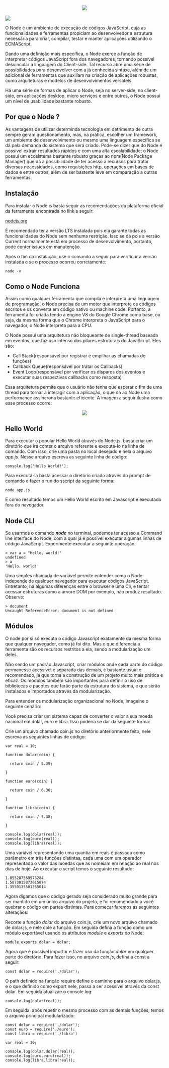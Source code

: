 
<div align="center">
  <img src="https://user-images.githubusercontent.com/61476935/119588242-c60e9f80-bda6-11eb-8da1-106c82739221.png">
</div>

<br>
<img src="https://img.shields.io/static/v1?label=Node.js&message=Enviroment&color=green&style=for-the-badge&logo=Node"/>


O Node é um ambiente de execução de códigos JavaScript, cuja as funcionalidades e ferramentas propiciam ao desenvolvedor a estrutura necessária para criar, compilar, testar e manter aplicações utilizando o ECMAScript.

Dando uma definição mais específica, o Node exerce a função de interpretar códigos JavaScript fora dos navegadores, tornando possível desvincular a linguagem do Client-side. Tal recurso abre uma série de possibilidades para desenvolver com a já conhecida sintaxe, além de um adicional de ferramentas que auxiliam na criação de aplicações robustas, como arquiteturas e modelos de desenvolvimentos versáteis.

Há uma série de formas de aplicar o Node, seja no server-side, no client-side, em aplicações desktop, micro serviços e entre outros, o Node possui um nível de usabilidade bastante robusto. 


<h2>Por que o Node ?</h2>


As vantagens de utilizar determinda tecnologia em detrimento de outra sempre geram questionamento, mas, na prática, escolher um framework, um ambiente de desenvolvimento ou mesmo uma linguagem específica se dá pela demanda do sistema que será criado. Pode-se dizer que do Node é possível extrair resultados rápidos e com uma alta escalabilidade; o Node possui um ecosistema bastante robusto graças ao npm(Node Package Manager) que dá a possibilidade de ter acesso a recursos para tratar diversas necessidades, como requisições http, operações em bases de dados e entre outros, além de ser bastente leve em comparação a outras ferramentas.


<h2>Instalação</h2>


Para instalar o Node.js basta seguir as recomendações da plataforma oficial da ferramenta encontrada no link a seguir:


[nodejs.org](https://nodejs.org/en/)


É recomendado ter a versão LTS instalada pois ela garante todas as funcionalidades do Node sem nenhuma restrição. Isso se dá pois a versão Current normalmente está em processo de desenvolvimento, portanto, pode conter issues em manutenção.

Após o fim da instalação, use o comando a seguir para verificar a versão instalada e se o processo ocorreu corretamente:


    node -v


<h2>Como o Node Funciona</h2>


Assim como qualquer ferramenta que compila e interpreta uma linguagem de programação, o Node precisa de um motor que interprete os códigos escritos e os converta em código nativo ou machine code. Portanto, a ferramenta foi criada tendo a engine V8 do Google Chrome como base, ou seja, da mesma forma que o Chrome interpreta o JavaScript para o navegador, o Node interpreta para a CPU. 

O Node possui uma arquitetura não bloqueante de single-thread baseada em eventos, que faz uso intenso dos pilares estruturais do JavaScript. Eles são:

- Call Stack(responsável por registrar e empilhar as chamadas de funções)
- Callback Queue(responsável por tratar os Callbacks)
- Event Loop(responsável por verificar os disparos dos eventos e executar suas respectivas callbacks como resposta)

Essa arquitetura permite que o usuário não tenha que esperar o fim de uma thread para tornar a interagir com a aplicação, o que dá ao Node uma performance assíncrona bastante eficiente. A imagem a seguir ilustra como esse processo ocorre:

<div align="center">
 <img src="https://user-images.githubusercontent.com/61476935/129991583-7aac7517-8373-43a2-94b9-41afc968a545.png">
</div>


<h2>Hello World</h2>


Para executar o popular Hello World através do Node.js, basta criar um diretório que irá conter o arquivo referente e executá-lo na linha de comando. Com isso, crie uma pasta no local desejado e nela o arquivo <i>app.js</i>. Nesse arquivo escreva as seguinte linha de código:


    console.log('Hello World!');


Para executá-la basta acessar o diretório criado através do prompt de comando e fazer o run do sscript da seguinte forma:


    node app.js


E como resultado temos um Hello World escrito em Javascript e executado fora do navegador.


<h2>Node CLI</h2>


Se usarmos o comando <b><i>node</i></b> no terminal, podemos ter acesso a Command line interface do Node, com a qual já é possível executar algumas linhas de código JavaScript. Experimente executar a seguinte operação:


    > var a = "Hello, world!"
    undefined
    > a
    'Hello, world!'


Uma simples chamada de variável permite entender como o Node independe de qualquer navegador para executar códigos JavaScript. Entretanto, há algumas diferenças entre o browser e uma Cli, e tentar acessar estruturas como a árvore DOM por exemplo, não produz resultado. Observe:


    > document
    Uncaught ReferenceError: document is not defined


<h2>Módulos</h2>


O node por si só executa o código Javascript exatamente da mesma forma que qualquer navegador, como já foi dito. Mas o que diferencia a ferramenta são os recursos restritos a ela, sendo a modularização um deles.

Não sendo um padrão Javascript, criar módulos onde cada parte do código permanesse acessível e separada das demais, é bastante usual e recomendado, já que torna a construção de um projeto muito mais prática e eficaz. Os módulos também são importantes para definir o uso de bibliotecas e pacotes que farão parte da estrutura do sistema, e que serão instalados e importados através da modularização.

Para entender os modularização organizacional no Node, imageine o seguinte cenário:

Você precisa criar um sistema capaz de converter o valor a sua moeda nacional em dolar, euro e libra. Isso poderia se dar da seguinte forma:

Crie um arquivo chamado coin.js no diretório anteriormente feito, nele escreva as seguintes linhas de código:


    var real = 10;
    
    function dolar(coin) {
    
      return coin / 5.39;
    
    }
    
    function euro(coin) {
      
      return coin / 6.30;
    
    }
    
    function libra(coin) {
    
      return coin / 7.38;
      
    }
    
    console.log(dolar(real));
    console.log(euro(real));
    console.log(libra(real));


Uma variável representando uma quantia em reais é passada como parâmetro em três funções distintas, cada uma com um operador representado o valor das moedas que as nomeiam em relação ao real nos dias de hoje. Ao executar o script temos o seguinte resultado:


    1.855287569573284
    1.5873015873015874
    1.3550135501355014


Agora digamos que o código gerado seja considerado muito grande para ser mantido em um único arquivo do projeto, e foi recomendado a você quebrar o código em partes distintas. Para começar faremos as seguintes alteraçãos:

Recorte a função <i>dolar</i> do arquivo coin.js, crie um novo arquivo chamado de dolar.js, e nele cole a função. Em seguida defina a função como um módulo exportável usando os atributos <i>module</i> e <i>exports</i> do Node: 

   
    module.exports.dolar = dolar;


Agora que é possível importar e fazer uso da função <i>dolar</i> em qualquer parte do diretório. Para fazer isso, no arquivo <i>coin.js</i>, defina a const a seguir:


    const dolar = require('./dolar');


O path definido na função require define o caminho para o arquivo dolar.js, e o que definido como export nele, passa a ser acessível através da const dolar. Em seguida atualizae o console.log:

    
    console.log(dolar(real));


Em seguida, após repetir o mesmo processo com as demais funções, temos o arquivo principal modularizado:


    const dolar = require('./dolar');
    const euro = require('./euro');
    const libra = require('./libra')
    
    var real = 10;
    
    console.log(dolar.dolar(real));
    console.log(euro.euro(real));
    console.log(libra.libra(real));


